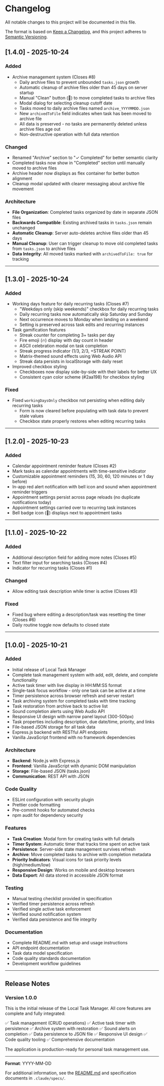# Changelog

All notable changes to this project will be documented in this file.

The format is based on [Keep a Changelog](https://keepachangelog.com/en/1.0.0/),
and this project adheres to [Semantic Versioning](https://semver.org/spec/v2.0.0.html).

## [1.4.0] - 2025-10-24

### Added

- Archive management system (Closes #8)
  - Daily archive files to prevent unbounded `tasks.json` growth
  - Automatic cleanup of archive files older than 45 days on server startup
  - Manual "Clean" button (🧹) to move completed tasks to archive files
  - Modal dialog for selecting cleanup cutoff date
  - Tasks moved to daily archive files named `archive_YYYYMMDD.json`
  - New `archivedToFile` field indicates when task has been moved to archive file
  - All data is preserved - no tasks are permanently deleted unless archive files age out
  - Non-destructive operation with full data retention

### Changed

- Renamed "Archive" section to "✓ Completed" for better semantic clarity
- Completed tasks now show in "Completed" section until manually moved to archive files
- Archive header now displays as flex container for better button alignment
- Cleanup modal updated with clearer messaging about archive file movement

### Architecture

- **File Organization**: Completed tasks organized by date in separate JSON files
- **Backwards Compatible**: Existing archived tasks in `tasks.json` remain unchanged
- **Automatic Cleanup**: Server auto-deletes archive files older than 45 days
- **Manual Cleanup**: User can trigger cleanup to move old completed tasks from `tasks.json` to archive files
- **Data Integrity**: All moved tasks marked with `archivedToFile: true` for tracking

---

## [1.3.0] - 2025-10-24

### Added

- Working days feature for daily recurring tasks (Closes #7)
  - "Weekdays only (skip weekends)" checkbox for daily recurring tasks
  - Daily recurring tasks now automatically skip Saturday and Sunday
  - Next occurrence moves to Monday when landing on a weekend
  - Setting is preserved across task edits and recurring instances
- Task gamification features
  - Streak counter for completing 3+ tasks per day
  - Fire emoji (🔥) display with day count in header
  - ASCII celebration modal on task completion
  - Streak progress indicator (1/3, 2/3, +STREAK POINT)
  - Matrix-themed sound effects using Web Audio API
  - Streak data persists in localStorage with daily reset
- Improved checkbox styling
  - Checkboxes now display side-by-side with their labels for better UX
  - Consistent cyan color scheme (#2aa198) for checkbox styling

### Fixed

- Fixed `workingDaysOnly` checkbox not persisting when editing daily recurring tasks
  - Form is now cleared before populating with task data to prevent stale values
  - Checkbox state properly restores when editing recurring tasks

---

## [1.2.0] - 2025-10-23

### Added

- Calendar appointment reminder feature (Closes #2)
- Mark tasks as calendar appointments with time-sensitive indicator
- Customizable appointment reminders (15, 30, 60, 120 minutes or 1 day before)
- In-app red alert notification with bell icon and sound when appointment reminder triggers
- Appointment settings persist across page reloads (no duplicate notifications today)
- Appointment settings carried over to recurring task instances
- Bell badge icon (🔔) displays next to appointment tasks

---

## [1.1.0] - 2025-10-22

### Added

- Additional description field for adding more notes (Closes #5)
- Text filter input for searching tasks (Closes #4)
- Indicator for recurring tasks (Closes #1)

### Changed

- Allow editing task description while timer is active (Closes #3)

### Fixed

- Fixed bug where editing a description/task was resetting the timer (Closes #6)
- Daily routine toggle now defaults to closed state

---

## [1.0.0] - 2025-10-21

### Added

- Initial release of Local Task Manager
- Complete task management system with add, edit, delete, and complete functionality
- Active task timer with live display in HH:MM:SS format
- Single-task focus workflow - only one task can be active at a time
- Timer persistence across browser refresh and server restart
- Task archiving system for completed tasks with time tracking
- Task restoration from archive back to active list
- Sound completion alerts using Web Audio API
- Responsive UI design with narrow panel layout (300-500px)
- Task properties including description, due date/time, priority, and links
- File-based JSON storage for all task data
- Express.js backend with RESTful API endpoints
- Vanilla JavaScript frontend with no framework dependencies

### Architecture

- **Backend**: Node.js with Express.js
- **Frontend**: Vanilla JavaScript with dynamic DOM manipulation
- **Storage**: File-based JSON (tasks.json)
- **Communication**: REST API with JSON

### Code Quality

- ESLint configuration with security plugin
- Prettier code formatting
- Pre-commit hooks for automated checks
- npm audit for dependency security

### Features

- **Task Creation**: Modal form for creating tasks with full details
- **Timer System**: Automatic timer that tracks time spent on active task
- **Persistence**: Server-side state management survives refresh
- **Archive**: Move completed tasks to archive with completion metadata
- **Priority Indicators**: Visual icons for task priority levels (high/medium/low)
- **Responsive Design**: Works on mobile and desktop browsers
- **Data Export**: All data stored in accessible JSON format

### Testing

- Manual testing checklist provided in specification
- Verified timer persistence across refresh
- Verified single active task enforcement
- Verified sound notification system
- Verified data persistence and file integrity

### Documentation

- Complete README.md with setup and usage instructions
- API endpoint documentation
- Task data model specification
- Code quality standards documentation
- Development workflow guidelines

---

## Release Notes

### Version 1.0.0

This is the initial release of the Local Task Manager. All core features are complete and fully integrated:

✅ Task management (CRUD operations)
✅ Active task timer with persistence
✅ Archive system with restoration
✅ Sound alerts on completion
✅ Data persistence to JSON file
✅ Responsive UI design
✅ Code quality tooling
✅ Comprehensive documentation

The application is production-ready for personal task management use.

---

**Format**: YYYY-MM-DD

For additional information, see the [README.md](README.md) and specification documents in `.claude/specs/`.
